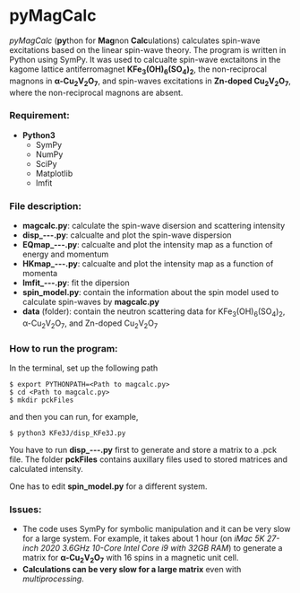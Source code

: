 # pyMagCalc
*pyMagCalc* (**py**thon for **Mag**non **Calc**ulations) calculates spin-wave excitations based on the linear spin-wave theory.  The program is written in Python using SymPy.  It was used to calcualte spin-wave exctaitons in the kagome lattice antiferromagnet **KFe<sub>3</sub>(OH)<sub>6</sub>(SO<sub>4</sub>)<sub>2</sub>**, the non-reciprocal magnons in **&alpha;-Cu<sub>2</sub>V<sub>2</sub>O<sub>7</sub>**, and spin-waves excitations in **Zn-doped Cu<sub>2</sub>V<sub>2</sub>O<sub>7</sub>**, where the non-reciprocal magnons are absent.

### Requirement:
  - **Python3**
    - SymPy
    - NumPy
    - SciPy
    - Matplotlib
    - lmfit


### File description:
  - **magcalc.py**: calculate the spin-wave disersion and scattering intensity
  - **disp_---.py**: calcualte and plot the spin-wave dispersion
  - **EQmap_---.py**: calcualte and plot the intensity map as a function of energy and momentum
  - **HKmap_---.py**: calcualte and plot the intensity map as a function of momenta
  - **lmfit_---.py**: fit the dipersion
  - **spin_model.py**: contain the information about the spin model used
to calculate spin-waves by **magcalc.py**
  - **data** (folder): contain the neutron scattering data for KFe<sub>3</sub>(OH)<sub>6</sub>(SO<sub>4</sub>)<sub>2</sub>, &alpha;-Cu<sub>2</sub>V<sub>2</sub>O<sub>7</sub>, and Zn-doped Cu<sub>2</sub>V<sub>2</sub>O<sub>7</sub>


### How to run the program:
In the terminal, set up the following path
```
$ export PYTHONPATH=<Path to magcalc.py>
$ cd <Path to magcalc.py>
$ mkdir pckFiles
```
and then you can run, for example,
```
$ python3 KFe3J/disp_KFe3J.py
```
You have to run **disp_---.py** first to generate and store a matrix to a .pck file. The folder **pckFiles** contains auxillary files used to stored matrices and calculated intensity.

One has to edit **spin_model.py** for a different system. 

### Issues:
  - The code uses SymPy for symbolic manipulation and it can be very slow for a large system.  For example, it takes about 1 hour (on *iMac 5K 27-inch 2020 3.6GHz 10-Core Intel Core i9 with 32GB RAM*) to generate a matrix for **&alpha;-Cu<sub>2</sub>V<sub>2</sub>O<sub>7</sub>** with 16 spins in a magnetic unit cell.
  - **Calculations can be very slow for a large matrix** even with *multiprocessing*.
